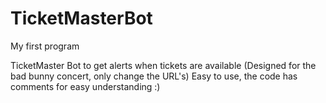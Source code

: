# TicketMasterBot

My first program

TicketMaster Bot to get alerts when tickets are available
(Designed for the bad bunny concert, only change the URL's)
Easy to use, the code has comments for easy understanding :)
